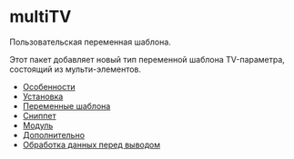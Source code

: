 # multiTV

Пользовательская переменная шаблона.

Этот пакет добавляет новый тип переменной шаблона TV-параметра, состоящий из мульти-элементов.

- [Особенности](./01_Особенности.md)
- [Установка](./02_Установка.md)
- [Переменные шаблона](./03_Переменные%20шаблона.md)
- [Сниппет](./04_Сниппет.md)
- [Модуль](./05_Модуль.md)
- [Дополнительно](./06_Дополнительно.md)
- [Обработка данных перед выводом](./07_Обработка_данных_перед_выводом.md)

